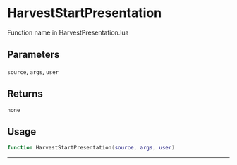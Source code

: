 # HarvestStartPresentation
Function name in HarvestPresentation.lua
## Parameters
`source`, `args`, `user`
## Returns
`none`
## Usage
```lua
function HarvestStartPresentation(source, args, user)
```
---
